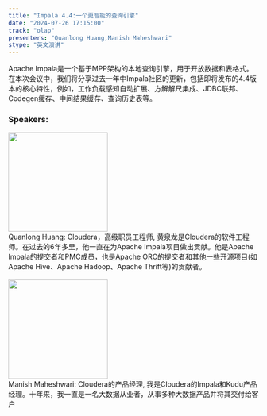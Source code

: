 ```yaml
---
title: "Impala 4.4:一个更智能的查询引擎"
date: "2024-07-26 17:15:00" 
track: "olap"
presenters: "Quanlong Huang,Manish Maheshwari"
stype: "英文演讲"
---
```

Apache Impala是一个基于MPP架构的本地查询引擎，用于开放数据和表格式。在本次会议中，我们将分享过去一年中Impala社区的更新，包括即将发布的4.4版本的核心特性，例如，工作负载感知自动扩展、方解解尺集成、JDBC联邦、Codegen缓存、中间结果缓存、查询历史表等。
 ### Speakers: 
 <img src="https://sessionize.com/image/398d-400o400o1-S5epraDQAwGwUV91W9Pq4n.jpg" width="200" /><br>Quanlong Huang: Cloudera，高级职员工程师, 黄泉龙是Cloudera的软件工程师。在过去的6年多里，他一直在为Apache Impala项目做出贡献。他是Apache Impala的提交者和PMC成员，也是Apache ORC的提交者和其他一些开源项目(如Apache Hive、Apache Hadoop、Apache Thrift等)的贡献者。
 <br><br><img src="https://sessionize.com/image/b2b3-400o400o1-RHWGi1sGqDPTiKBnyWx3U6.jpg" width="200" /><br>Manish Maheshwari: Cloudera的产品经理, 我是Cloudera的Impala和Kudu产品经理。十年来，我一直是一名大数据从业者，从事多种大数据产品并将其交付给客户
 <br><br>